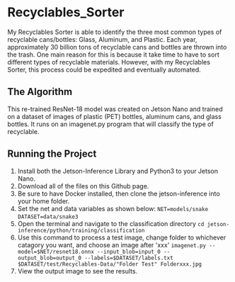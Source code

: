 # Recyclables_Sorter
My Recyclables Sorter is able to identify the three most common types of recyclable cans/bottles: Glass, Aluminum, and Plastic. Each year, approximately 30 billion tons of recyclable cans and bottles are thrown into the trash. One main reason for this is because it take time to have to sort different types of recyclable materials. However, with my Recyclables Sorter, this process could be expedited and eventually automated.

## The Algorithm
This re-trained ResNet-18 model was created on Jetson Nano and trained on a dataset of images of plastic (PET) bottles, aluminum cans, and glass bottles. It runs on an imagenet.py program that will classify the type of recyclable.

## Running the Project
1. Install both the Jetson-Inference Library and Python3 to your Jetson Nano.
2. Download all of the files on this Github page.
3. Be sure to have Docker installed, then clone the jetson-inference into your home folder.
4. Set the net and data variables as shown below:
   `NET=models/snake`
   `DATASET=data/snake3`
5. Open the terminal and navigate to the classification directory
   `cd jetson-inference/python/training/classification`
6. Use this command to process a test image, change folder to whichever catagory you want, and choose an image after 'xxx'
   `imagenet.py --model=$NET/resnet18.onnx --input_blob=input_0 --output_blob=output_0 --labels=$DATASET/labels.txt $DATASET/test/Recyclables-Data/"Folder Test" Folderxxx.jpg`
7. View the output image to see the results.
